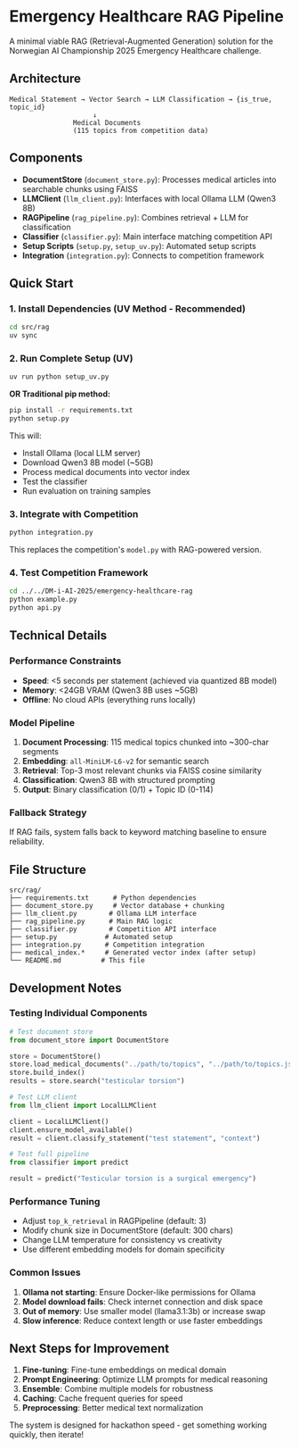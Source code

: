 # Emergency Healthcare RAG Pipeline

A minimal viable RAG (Retrieval-Augmented Generation) solution for the Norwegian AI Championship 2025 Emergency Healthcare challenge.

## Architecture

```
Medical Statement → Vector Search → LLM Classification → {is_true, topic_id}
                     ↓
                Medical Documents
                (115 topics from competition data)
```

## Components

- **DocumentStore** (`document_store.py`): Processes medical articles into searchable chunks using FAISS
- **LLMClient** (`llm_client.py`): Interfaces with local Ollama LLM (Qwen3 8B)
- **RAGPipeline** (`rag_pipeline.py`): Combines retrieval + LLM for classification
- **Classifier** (`classifier.py`): Main interface matching competition API
- **Setup Scripts** (`setup.py`, `setup_uv.py`): Automated setup scripts
- **Integration** (`integration.py`): Connects to competition framework

## Quick Start

### 1. Install Dependencies (UV Method - Recommended)

```bash
cd src/rag
uv sync
```

### 2. Run Complete Setup (UV)

```bash
uv run python setup_uv.py
```

**OR Traditional pip method:**

```bash
pip install -r requirements.txt
python setup.py
```

This will:

- Install Ollama (local LLM server)
- Download Qwen3 8B model (~5GB)
- Process medical documents into vector index
- Test the classifier
- Run evaluation on training samples

### 3. Integrate with Competition

```bash
python integration.py
```

This replaces the competition's `model.py` with RAG-powered version.

### 4. Test Competition Framework

```bash
cd ../../DM-i-AI-2025/emergency-healthcare-rag
python example.py
python api.py
```

## Technical Details

### Performance Constraints

- **Speed**: \<5 seconds per statement (achieved via quantized 8B model)
- **Memory**: \<24GB VRAM (Qwen3 8B uses ~5GB)
- **Offline**: No cloud APIs (everything runs locally)

### Model Pipeline

1. **Document Processing**: 115 medical topics chunked into ~300-char segments
1. **Embedding**: `all-MiniLM-L6-v2` for semantic search
1. **Retrieval**: Top-3 most relevant chunks via FAISS cosine similarity
1. **Classification**: Qwen3 8B with structured prompting
1. **Output**: Binary classification (0/1) + Topic ID (0-114)

### Fallback Strategy

If RAG fails, system falls back to keyword matching baseline to ensure reliability.

## File Structure

```
src/rag/
├── requirements.txt      # Python dependencies
├── document_store.py     # Vector database + chunking
├── llm_client.py        # Ollama LLM interface
├── rag_pipeline.py      # Main RAG logic
├── classifier.py        # Competition API interface
├── setup.py            # Automated setup
├── integration.py      # Competition integration
├── medical_index.*     # Generated vector index (after setup)
└── README.md          # This file
```

## Development Notes

### Testing Individual Components

```python
# Test document store
from document_store import DocumentStore

store = DocumentStore()
store.load_medical_documents("../path/to/topics", "../path/to/topics.json")
store.build_index()
results = store.search("testicular torsion")

# Test LLM client
from llm_client import LocalLLMClient

client = LocalLLMClient()
client.ensure_model_available()
result = client.classify_statement("test statement", "context")

# Test full pipeline
from classifier import predict

result = predict("Testicular torsion is a surgical emergency")
```

### Performance Tuning

- Adjust `top_k_retrieval` in RAGPipeline (default: 3)
- Modify chunk size in DocumentStore (default: 300 chars)
- Change LLM temperature for consistency vs creativity
- Use different embedding models for domain specificity

### Common Issues

1. **Ollama not starting**: Ensure Docker-like permissions for Ollama
1. **Model download fails**: Check internet connection and disk space
1. **Out of memory**: Use smaller model (llama3.1:3b) or increase swap
1. **Slow inference**: Reduce context length or use faster embeddings

## Next Steps for Improvement

1. **Fine-tuning**: Fine-tune embeddings on medical domain
1. **Prompt Engineering**: Optimize LLM prompts for medical reasoning
1. **Ensemble**: Combine multiple models for robustness
1. **Caching**: Cache frequent queries for speed
1. **Preprocessing**: Better medical text normalization

The system is designed for hackathon speed - get something working quickly, then iterate!
